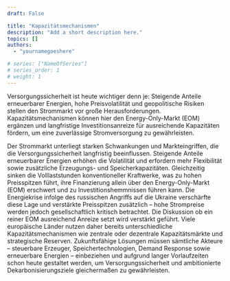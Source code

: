 ```yaml
---
draft: False

title: "Kapazitätsmechanismen"
description: "Add a short description here."
topics: []
authors:
  - "yournamegoeshere"

# series: ["NameOfSeries"]
# series_order: 1
# weight: 1
---
```

Versorgungssicherheit ist heute wichtiger denn je: Steigende Anteile erneuerbarer Energien, hohe Preisvolatilität und geopolitische Risiken stellen den Strommarkt vor große Herausforderungen. Kapazitätsmechanismen können hier den Energy-Only-Markt (EOM) ergänzen und langfristige Investitionsanreize für ausreichende Kapazitäten fördern, um eine zuverlässige Stromversorgung zu gewährleisten.

<!-- more -->

Der Strommarkt unterliegt starken Schwankungen und Markteingriffen, die die Versorgungssicherheit langfristig beeinflussen. Steigende Anteile erneuerbarer Energien erhöhen die Volatilität und erfordern mehr Flexibilität sowie zusätzliche Erzeugungs- und Speicherkapazitäten. Gleichzeitig sinken die Volllaststunden konventioneller Kraftwerke, was zu hohen Preisspitzen führt, ihre Finanzierung allein über den Energy-Only-Markt (EOM) erschwert und zu Investitionshemmnissen führen kann. Die Energiekrise infolge des russischen Angriffs auf die Ukraine verschärfte diese Lage und verstärkte Preisspitzen zusätzlich – hohe Strompreise werden jedoch gesellschaftlich kritisch betrachtet. Die Diskussion ob ein reiner EOM ausreichend Anreize setzt wird verstärkt geführt. Viele europäische Länder nutzen daher bereits unterschiedliche Kapazitätsmechanismen wie zentrale oder dezentrale Kapazitätsmärkte und strategische Reserven. Zukunftsfähige Lösungen müssen sämtliche Akteure – steuerbare Erzeuger, Speichertechnologien, Demand Response sowie erneuerbare Energien – einbeziehen und aufgrund langer Vorlaufzeiten schon heute gestaltet werden, um Versorgungssicherheit und ambitionierte Dekarbonisierungsziele gleichermaßen zu gewährleisten.
